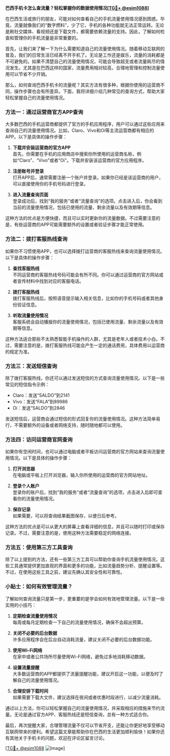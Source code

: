 **巴西手机卡怎么查流量？轻松掌握你的数据使用情况[[TG💪+ @esim1088](https://t.me/s/esim1088)]**

在巴西生活或旅行的朋友，可能对如何查看自己的手机流量使用情况感到困惑。毕竟，流量就像我们的“数字燃料”，少了它，手机的各种功能就无法正常运转。无论是刷社交媒体、看视频还是下载文件，都需要依赖流量的支持。因此，了解如何检查和管理你的手机流量是非常重要的。

首先，让我们来了解一下为什么需要知道自己的流量使用情况。随着移动互联网的普及，我们的日常生活已经离不开手机了。无论是工作还是娱乐，流量的消耗都是不可避免的。如果不清楚自己的流量使用情况，可能会导致超支或者流量耗尽的情况发生。尤其是在巴西这样的国家，流量费用相对较高，合理地管理和控制流量使用可以节省不少开销。

那么，如何查询巴西手机卡的流量呢？其实方法有很多种，根据你使用的运营商不同，操作步骤也会有所差异。下面，我将详细介绍几种常见的查询方式，帮助大家轻松掌握自己的流量使用情况。

### 方法一：通过运营商官方APP查询

大多数巴西的手机运营商都提供了官方的手机应用程序，用户可以通过这些应用来查询自己的流量使用情况。比如，Claro、Vivo和Oi等主流运营商都有相应的APP。以下是具体的操作步骤：

1. **下载并安装运营商的官方APP**  
   首先，你需要在手机的应用商店中搜索你所使用的运营商名称，例如“Claro”、“Vivo”或者“Oi”。下载并安装该运营商的官方应用程序。

2. **注册账号并登录**  
   打开APP后，通常需要注册一个账户并登录。如果你已经是该运营商的用户，可以直接使用你的手机号码进行登录。

3. **进入流量查询页面**  
   登录成功后，找到“我的服务”或者“流量查询”的选项。点击进入后，你会看到当前的流量使用情况，包括已使用的流量、剩余流量以及有效期等信息。

这种方法的优点是方便快捷，而且可以实时更新你的流量数据。不过需要注意的是，有些运营商的APP可能需要额外的设置或者验证步骤才能正常使用。

### 方法二：拨打客服热线查询

如果你不习惯使用APP，也可以选择拨打运营商的客服热线来查询流量使用情况。以下是具体的操作步骤：

1. **查找客服热线**  
   不同运营商的客服热线号码可能会有所不同。你可以通过运营商的官方网站或者宣传材料中找到对应的客服电话。

2. **拨打客服热线**  
   拨打客服热线后，按照语音提示输入相关信息，比如你的手机号码或者其他身份验证信息。

3. **听取流量使用情况**  
   客服系统会自动播报你的流量使用情况，包括已使用流量、剩余流量以及有效期等信息。

这种方法适合那些不太熟悉智能手机操作的人群，尤其是老年人或者技术小白。不过，需要注意的是，拨打客服热线可能会产生一定的通话费用，具体费用以运营商的规定为准。

### 方法三：发送短信查询

除了拨打客服热线，你还可以通过发送短信的方式查询流量使用情况。以下是一些常见的短信指令示例：

- Claro：发送“SALDO”到2141
- Vivo：发送“FALA”到89986
- Oi：发送“SALDO”到2846

发送短信后，运营商会通过短信的形式回复你的流量使用情况。这种方法简单易行，不需要额外的设备或者网络支持，随时随地都可以使用。

### 方法四：访问运营商官网查询

如果你有空闲时间，也可以通过电脑或者平板访问运营商的官方网站来查询流量使用情况。以下是具体的操作步骤：

1. **打开浏览器**  
   在电脑或平板上打开浏览器，输入你所使用的运营商的官方网站地址。

2. **登录个人账户**  
   登录你的账户后，找到“我的服务”或者“流量查询”的选项，点击进入后即可查看你的流量使用情况。

3. **保存记录**  
   如果需要，可以将查询结果截图保存，以便日后参考。

这种方法的优点是可以从更大的屏幕上查看详细的信息，并且可以随时打印或保存记录。不过，需要注意的是，使用这种方法需要稳定的网络连接。

### 方法五：使用第三方工具查询

除了以上提到的方法，还有一些第三方工具可以帮助你查询手机流量使用情况。这些工具通常提供更加直观的界面和更多的功能，比如流量趋势分析、提醒设置等。不过，在使用这些工具之前，建议先确认其安全性和可靠性。

### 小贴士：如何有效管理流量？

了解如何查询流量只是第一步，更重要的是学会如何有效地管理流量。以下是一些实用的小技巧：

1. **定期检查流量使用情况**  
   每周或每月定期检查一下自己的流量使用情况，确保不会超出预算。

2. **关闭不必要的后台数据**  
   许多应用程序会在后台自动消耗流量，建议关闭不必要的后台数据功能。

3. **使用Wi-Fi网络**  
   在家中或者公共场所尽量使用Wi-Fi网络，避免过多地消耗移动数据。

4. **设置流量提醒**  
   大多数运营商的APP都提供了流量提醒功能，建议开启这一功能，以便及时了解自己的流量使用情况。

5. **合理安排下载时间**  
   如果需要下载大文件，建议选择在夜间或者优惠时段进行，以减少流量消耗。

通过以上方法，你可以轻松掌握自己的流量使用情况，并采取相应的措施来节约流量。无论是通过官方APP、客服热线还是短信查询，总有一种方式适合你。

最后，再次提醒大家，合理管理流量不仅可以节省开支，还能让你更好地享受移动互联网带来的便利。希望这篇文章能帮助你在巴西的生活更加顺利愉快！如果你还有其他关于手机卡的问题，欢迎在评论区留言讨论。

[[TG💪+ @esim1088](https://t.me/s/esim1088) ![Image](https://i.postimg.cc/4NQfJmqS/Snipaste-2025-05-13-00-14-12.png)]